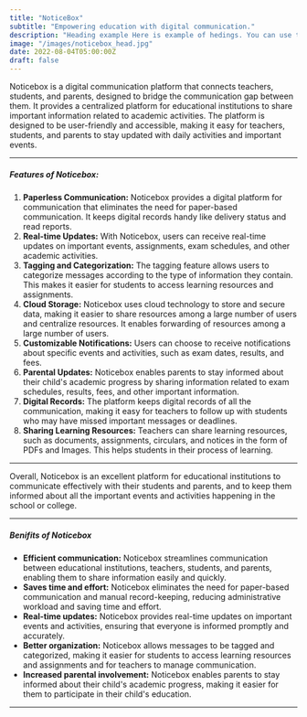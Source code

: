 ```yaml
---
title: "NoticeBox"
subtitle: "Empowering education with digital communication."
description: "Heading example Here is example of hedings. You can use this heading by following markdownify rules."
image: "/images/noticebox_head.jpg"
date: 2022-08-04T05:00:00Z
draft: false
---
```




Noticebox is a digital communication platform that connects teachers, students, and parents, designed to bridge the communication gap between them. It provides a centralized platform for educational institutions to share important information related to academic activities. The platform is designed to be user-friendly and accessible, making it easy for teachers, students, and parents to stay updated with daily activities and important events.

---

##### Features of Noticebox:

1. **Paperless Communication:** Noticebox provides a digital platform for communication that eliminates the need for paper-based communication. It keeps digital records handy like delivery status and read reports.
2. **Real-time Updates:** With Noticebox, users can receive real-time updates on important events, assignments, exam schedules, and other academic activities.
3. **Tagging and Categorization:** The tagging feature allows users to categorize messages according to the type of information they contain. This makes it easier for students to access learning resources and assignments.
4. **Cloud Storage:** Noticebox uses cloud technology to store and secure data, making it easier to share resources among a large number of users and centralize resources. It enables forwarding of resources among a large number of users.
5. **Customizable Notifications:** Users can choose to receive notifications about specific events and activities, such as exam dates, results, and fees.
6. **Parental Updates:** Noticebox enables parents to stay informed about their child's academic progress by sharing information related to exam schedules, results, fees, and other important information.
7. **Digital Records:** The platform keeps digital records of all the communication, making it easy for teachers to follow up with students who may have missed important messages or deadlines.
8. **Sharing Learning Resources:** Teachers can share learning resources, such as documents, assignments, circulars, and notices in the form of PDFs and Images. This helps students in their process of learning.
---
Overall, Noticebox is an excellent platform for educational institutions to communicate effectively with their students and parents, and to keep them informed about all the important events and activities happening in the school or college.

---
##### Benifits of Noticebox
- **Efficient communication:** Noticebox streamlines communication between educational institutions, teachers, students, and parents, enabling them to share information easily and quickly.
- **Saves time and effort:** Noticebox eliminates the need for paper-based communication and manual record-keeping, reducing administrative workload and saving time and effort.
- **Real-time updates:** Noticebox provides real-time updates on important events and activities, ensuring that everyone is informed promptly and accurately.
- **Better organization:** Noticebox allows messages to be tagged and categorized, making it easier for students to access learning resources and assignments and for teachers to manage communication.
- **Increased parental involvement:** Noticebox enables parents to stay informed about their child's academic progress, making it easier for them to participate in their child's education.

---

